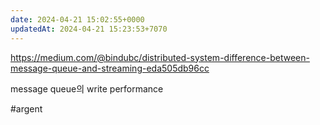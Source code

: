 ```yaml
---
date: 2024-04-21 15:02:55+0000
updatedAt: 2024-04-21 15:23:53+7070
---
```

https://medium.com/@bindubc/distributed-system-difference-between-message-queue-and-streaming-eda505db96cc

message queue의 write performance

#argent 